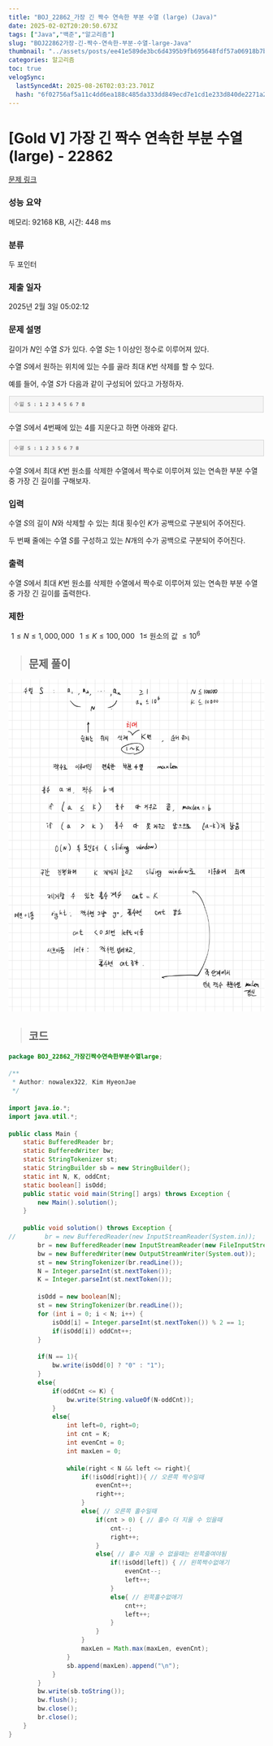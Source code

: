 ```yaml
---
title: "BOJ_22862_가장 긴 짝수 연속한 부분 수열 (large) (Java)"
date: 2025-02-02T20:20:50.673Z
tags: ["Java","백준","알고리즘"]
slug: "BOJ22862가장-긴-짝수-연속한-부분-수열-large-Java"
thumbnail: "../assets/posts/ee41e589de3bc6d4395b9fb695648fdf57a06918b7b76b86dc62c366137f3da6.png"
categories: 알고리즘
toc: true
velogSync:
  lastSyncedAt: 2025-08-26T02:03:23.701Z
  hash: "6f02756af5a11c4dd6ea188c485da333dd849ecd7e1cd1e233d840de2271a2d3"
---
```


# [Gold V] 가장 긴 짝수 연속한 부분 수열 (large) - 22862 

[문제 링크](https://www.acmicpc.net/problem/22862) 

### 성능 요약

메모리: 92168 KB, 시간: 448 ms

### 분류

두 포인터

### 제출 일자

2025년 2월 3일 05:02:12

### 문제 설명

길이가 $N$인 수열 $S$가 있다. 수열 $S$는 1 이상인 정수로 이루어져 있다.

수열 $S$에서 원하는 위치에 있는 수를 골라 최대 $K$번 삭제를 할 수 있다.

예를 들어, 수열 $S$가 다음과 같이 구성되어 있다고 가정하자.

![](/assets/posts/8ec0a17ce6e2f03add1c46f48c15fe10ca7de52d531003bdfdc2813780c1ea4e.png)

수열 $S$에서 4번째에 있는 4를 지운다고 하면 아래와 같다.

![](/assets/posts/050466ba73b9b284a8e3b7375baa34bd1bae45c352cf15e5c937832f5cd3baec.png)

수열 $S$에서 최대 $K$번 원소를 삭제한 수열에서 짝수로 이루어져 있는 연속한 부분 수열 중 가장 긴 길이를 구해보자.

### 입력 

수열 $S$의 길이 $N$와 삭제할 수 있는 최대 횟수인 $K$가 공백으로 구분되어 주어진다.

두 번째 줄에는 수열 $S$를 구성하고 있는 $N$개의 수가 공백으로 구분되어 주어진다.

### 출력 

수열 $S$에서 최대 $K$번 원소를 삭제한 수열에서 짝수로 이루어져 있는 연속한 부분 수열 중 가장 긴 길이를 출력한다.

### 제한
 
$1 \le N \le 1,000,000$ 
 
$1 \le K \le 100,000$ 
 
$1 \le$ 원소의 값 $\le 10^6$ 

> ## 문제 풀이

![](/assets/posts/2f6c0c2f4d33ad53a40996743decbed4b4e1ee4daf95b61be67fbe328ff18af4.png)

> ## 코드

```java
package BOJ_22862_가장긴짝수연속한부분수열large;

/**
 * Author: nowalex322, Kim HyeonJae
 */

import java.io.*;
import java.util.*;

public class Main {
    static BufferedReader br;
    static BufferedWriter bw;
    static StringTokenizer st;
    static StringBuilder sb = new StringBuilder();
    static int N, K, oddCnt;
    static boolean[] isOdd;
    public static void main(String[] args) throws Exception {
        new Main().solution();
    }

    public void solution() throws Exception {
//        br = new BufferedReader(new InputStreamReader(System.in));
        br = new BufferedReader(new InputStreamReader(new FileInputStream("src/main/java/BOJ_22862_가장긴짝수연속한부분수열large/input.txt")));
        bw = new BufferedWriter(new OutputStreamWriter(System.out));
        st = new StringTokenizer(br.readLine());
        N = Integer.parseInt(st.nextToken());
        K = Integer.parseInt(st.nextToken());

        isOdd = new boolean[N];
        st = new StringTokenizer(br.readLine());
        for (int i = 0; i < N; i++) {
            isOdd[i] = Integer.parseInt(st.nextToken()) % 2 == 1;
            if(isOdd[i]) oddCnt++;
        }

        if(N == 1){
            bw.write(isOdd[0] ? "0" : "1");
        }
        else{
            if(oddCnt <= K) {
                bw.write(String.valueOf(N-oddCnt));
            }
            else{
                int left=0, right=0;
                int cnt = K;
                int evenCnt = 0;
                int maxLen = 0;

                while(right < N && left <= right){
                    if(!isOdd[right]){ // 오른쪽 짝수일때
                        evenCnt++;
                        right++;
                    }
                    else{ // 오른쪽 홀수일때
                        if(cnt > 0) { // 홀수 더 지울 수 있을때
                            cnt--;
                            right++;
                        }
                        else{ // 홀수 지울 수 없을때는 왼쪽줄여야됨
                            if(!isOdd[left]) { // 왼쪽짝수없애기
                                evenCnt--;
                                left++;
                            }
                            else{ // 왼쪽홀수없애기
                                cnt++;
                                left++;
                            }
                        }
                    }
                    maxLen = Math.max(maxLen, evenCnt);
                }
                sb.append(maxLen).append("\n");
            }
        }
        bw.write(sb.toString());
        bw.flush();
        bw.close();
        br.close();
    }
}

```